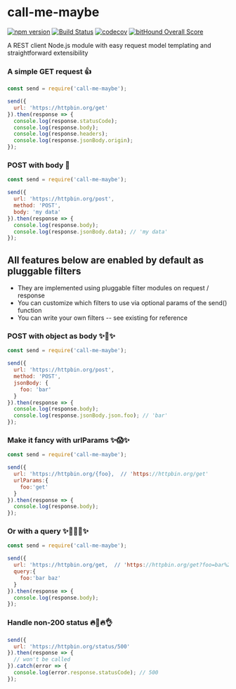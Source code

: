 # call-me-maybe

[![npm version](https://badge.fury.io/js/call-me-maybe.svg)](https://badge.fury.io/js/call-me-maybe) [![Build Status](https://travis-ci.org/tonybadguy/call-me-maybe.svg?branch=master)](https://travis-ci.org/tonybadguy/call-me-maybe) [![codecov](https://codecov.io/gh/tonybadguy/call-me-maybe/branch/master/graph/badge.svg)](https://codecov.io/gh/tonybadguy/call-me-maybe) [![bitHound Overall Score](https://www.bithound.io/github/tonybadguy/call-me-maybe/badges/score.svg)](https://www.bithound.io/github/tonybadguy/call-me-maybe)

A REST client Node.js module with easy request model templating and straightforward extensibility

### A simple GET request :+1:
```javascript
const send = require('call-me-maybe');

send({
  url: 'https://httpbin.org/get'
}).then(response => {
  console.log(response.statusCode);
  console.log(response.body);
  console.log(response.headers);
  console.log(response.jsonBody.origin);
});
```

### POST with body :sparkling_heart:
```javascript
const send = require('call-me-maybe');

send({
  url: 'https://httpbin.org/post',
  method: 'POST',
  body: 'my data'
}).then(response => {
  console.log(response.body);
  console.log(response.jsonBody.data); // 'my data'
});
```

## All features below are enabled by default as pluggable filters

* They are implemented using pluggable filter modules on request / response
* You can customize which filters to use via optional params of the send() function
* You can write your own filters -- see existing for reference

### POST with object as body :sparkles::sparkling_heart::sparkles:
```javascript
const send = require('call-me-maybe');

send({
  url: 'https://httpbin.org/post',
  method: 'POST',
  jsonBody: {
    foo: 'bar'
  }
}).then(response => {
  console.log(response.body);
  console.log(response.jsonBody.json.foo); // 'bar'
});
```

### Make it fancy with urlParams :sparkles::scream::sparkles:
```javascript
const send = require('call-me-maybe');

send({
  url: 'https://httpbin.org/{foo},  // 'https://httpbin.org/get'
  urlParams:{
    foo:'get'
  }
}).then(response => {
  console.log(response.body);
});
```

### Or with a query :sparkles::sparkling_heart::scream::sparkling_heart::sparkles:
```javascript
const send = require('call-me-maybe');

send({
  url: 'https://httpbin.org/get,  // 'https://httpbin.org/get?foo=bar%20baz'
  query:{
    foo:'bar baz'
  }
}).then(response => {
  console.log(response.body);
});
```

### Handle non-200 status :fire::poop::fire::ok_hand:
```javascript
send({
  url: 'https://httpbin.org/status/500'
}).then(response => {
  // won't be called
}).catch(error => {
  console.log(error.response.statusCode); // 500
});
```
